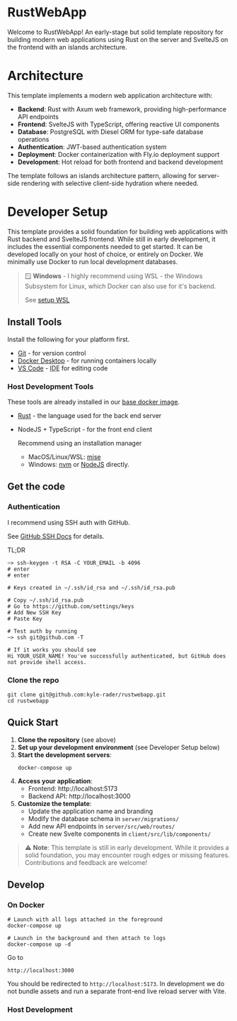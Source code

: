 # RustWebApp

Welcome to RustWebApp! An early-stage but solid template repository for building modern web applications using Rust on the server and SvelteJS on the frontend with an islands architecture.

# Architecture

This template implements a modern web application architecture with:

- **Backend**: Rust with Axum web framework, providing high-performance API endpoints
- **Frontend**: SvelteJS with TypeScript, offering reactive UI components
- **Database**: PostgreSQL with Diesel ORM for type-safe database operations
- **Authentication**: JWT-based authentication system
- **Deployment**: Docker containerization with Fly.io deployment support
- **Development**: Hot reload for both frontend and backend development

The template follows an islands architecture pattern, allowing for server-side rendering with selective client-side hydration where needed.

# Developer Setup

This template provides a solid foundation for building web applications with Rust backend and SvelteJS frontend. While still in early development, it includes the essential components needed to get started. It can be developed locally on your host of choice, or entirely on Docker. We minimally use Docker to run local development databases.

> 🪟 **Windows** - I highly recommend using WSL - the Windows Subsystem for Linux, which Docker can also use for it's backend.
> 
> See [setup WSL](https://learn.microsoft.com/en-us/windows/wsl/install)

## Install Tools

Install the following for your platform first.

* [Git](https://git-scm.com/downloads) - for version control
* [Docker Desktop](https://www.docker.com/products/docker-desktop/) - for running containers locally
* [VS Code](https://code.visualstudio.com/) - <abbr title="Integrated Developer Experience">IDE</abbr> for editing code

### Host Development Tools

These tools are already installed in our [base docker image](./docker/rustwebapp.base.dockerfile).

* [Rust](https://rustup.rs/) - the language used for the back end server
* NodeJS + TypeScript - for the front end client
   
   Recommend using an installation manager
   * MacOS/Linux/WSL: [mise](https://github.com/jdx/mise)
   * Windows: [nvm](https://github.com/coreybutler/nvm-windows) or [NodeJS](https://nodejs.org/en) directly.

## Get the code

### Authentication

I recommend using SSH auth with GitHub.

See [GitHub SSH Docs](https://docs.github.com/en/authentication/connecting-to-github-with-ssh) for details.

TL;DR

```shell
~> ssh-keygen -t RSA -C YOUR_EMAIL -b 4096
# enter
# enter

# Keys created in ~/.ssh/id_rsa and ~/.ssh/id_rsa.pub

# Copy ~/.ssh/id_rsa.pub
# Go to https://github.com/settings/keys
# Add New SSH Key
# Paste Key

# Test auth by running
~> ssh git@github.com -T

# If it works you should see
Hi YOUR_USER_NAME! You've successfully authenticated, but GitHub does not provide shell access.
```

### Clone the repo

```shell
git clone git@github.com:kyle-rader/rustwebapp.git
cd rustwebapp
```

## Quick Start

1. **Clone the repository** (see above)
2. **Set up your development environment** (see Developer Setup below)
3. **Start the development servers**:
   ```shell
   docker-compose up
   ```
4. **Access your application**:
   - Frontend: http://localhost:5173
   - Backend API: http://localhost:3000
5. **Customize the template**:
   - Update the application name and branding
   - Modify the database schema in `server/migrations/`
   - Add new API endpoints in `server/src/web/routes/`
   - Create new Svelte components in `client/src/lib/components/`

> ⚠️ **Note**: This template is still in early development. While it provides a solid foundation, you may encounter rough edges or missing features. Contributions and feedback are welcome!

## Develop

### On Docker

```shell
# Launch with all logs attached in the foreground
docker-compose up

# Launch in the background and then attach to logs
docker-compose up -d
```

Go to
```
http://localhost:3000
```

You should be redirected to `http://localhost:5173`.
In development we do not bundle assets and run a separate front-end live reload server with Vite.

### Host Development
